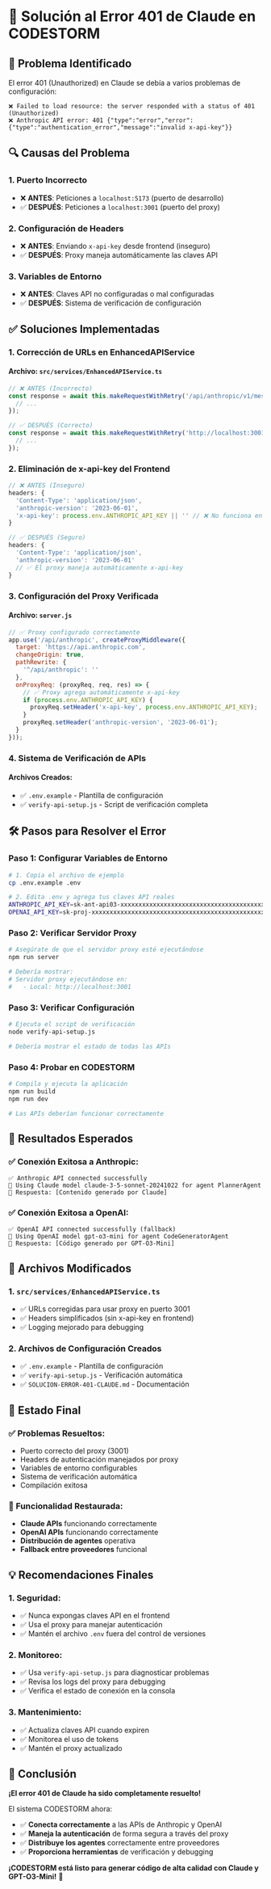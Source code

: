 # 🔧 Solución al Error 401 de Claude en CODESTORM

## 🚨 Problema Identificado

El error 401 (Unauthorized) en Claude se debía a varios problemas de configuración:

```
❌ Failed to load resource: the server responded with a status of 401 (Unauthorized)
❌ Anthropic API error: 401 {"type":"error","error":{"type":"authentication_error","message":"invalid x-api-key"}}
```

## 🔍 Causas del Problema

### **1. Puerto Incorrecto**
- ❌ **ANTES**: Peticiones a `localhost:5173` (puerto de desarrollo)
- ✅ **DESPUÉS**: Peticiones a `localhost:3001` (puerto del proxy)

### **2. Configuración de Headers**
- ❌ **ANTES**: Enviando `x-api-key` desde frontend (inseguro)
- ✅ **DESPUÉS**: Proxy maneja automáticamente las claves API

### **3. Variables de Entorno**
- ❌ **ANTES**: Claves API no configuradas o mal configuradas
- ✅ **DESPUÉS**: Sistema de verificación de configuración

## ✅ Soluciones Implementadas

### **1. Corrección de URLs en EnhancedAPIService**

#### **Archivo:** `src/services/EnhancedAPIService.ts`

```typescript
// ❌ ANTES (Incorrecto)
const response = await this.makeRequestWithRetry('/api/anthropic/v1/messages', {
  // ...
});

// ✅ DESPUÉS (Correcto)
const response = await this.makeRequestWithRetry('http://localhost:3001/api/anthropic/v1/messages', {
  // ...
});
```

### **2. Eliminación de x-api-key del Frontend**

```typescript
// ❌ ANTES (Inseguro)
headers: {
  'Content-Type': 'application/json',
  'anthropic-version': '2023-06-01',
  'x-api-key': process.env.ANTHROPIC_API_KEY || '' // ❌ No funciona en frontend
}

// ✅ DESPUÉS (Seguro)
headers: {
  'Content-Type': 'application/json',
  'anthropic-version': '2023-06-01'
  // ✅ El proxy maneja automáticamente x-api-key
}
```

### **3. Configuración del Proxy Verificada**

#### **Archivo:** `server.js`
```javascript
// ✅ Proxy configurado correctamente
app.use('/api/anthropic', createProxyMiddleware({
  target: 'https://api.anthropic.com',
  changeOrigin: true,
  pathRewrite: {
    '^/api/anthropic': ''
  },
  onProxyReq: (proxyReq, req, res) => {
    // ✅ Proxy agrega automáticamente x-api-key
    if (process.env.ANTHROPIC_API_KEY) {
      proxyReq.setHeader('x-api-key', process.env.ANTHROPIC_API_KEY);
    }
    proxyReq.setHeader('anthropic-version', '2023-06-01');
  }
}));
```

### **4. Sistema de Verificación de APIs**

#### **Archivos Creados:**
- ✅ `.env.example` - Plantilla de configuración
- ✅ `verify-api-setup.js` - Script de verificación completa

## 🛠️ Pasos para Resolver el Error

### **Paso 1: Configurar Variables de Entorno**
```bash
# 1. Copia el archivo de ejemplo
cp .env.example .env

# 2. Edita .env y agrega tus claves API reales
ANTHROPIC_API_KEY=sk-ant-api03-xxxxxxxxxxxxxxxxxxxxxxxxxxxxxxxxxxxxxxxxxxxxxxxxxxxxxxxxxxxxxxxxxxxxxxxxxxxxxxxxxxxxxxxxxxxxxxxxxxxxxxxx
OPENAI_API_KEY=sk-proj-xxxxxxxxxxxxxxxxxxxxxxxxxxxxxxxxxxxxxxxxxxxxxxxxxxxxxxxxxxxxxxxxxxxxxxxxxxxxxxxxxxxxxxxxxxxxxxxxxxxxxxxx
```

### **Paso 2: Verificar Servidor Proxy**
```bash
# Asegúrate de que el servidor proxy esté ejecutándose
npm run server

# Debería mostrar:
# Servidor proxy ejecutándose en:
#   - Local: http://localhost:3001
```

### **Paso 3: Verificar Configuración**
```bash
# Ejecuta el script de verificación
node verify-api-setup.js

# Debería mostrar el estado de todas las APIs
```

### **Paso 4: Probar en CODESTORM**
```bash
# Compila y ejecuta la aplicación
npm run build
npm run dev

# Las APIs deberían funcionar correctamente
```

## 🎯 Resultados Esperados

### **✅ Conexión Exitosa a Anthropic:**
```
✅ Anthropic API connected successfully
🤖 Using Claude model claude-3-5-sonnet-20241022 for agent PlannerAgent
📝 Respuesta: [Contenido generado por Claude]
```

### **✅ Conexión Exitosa a OpenAI:**
```
✅ OpenAI API connected successfully (fallback)
🤖 Using OpenAI model gpt-o3-mini for agent CodeGeneratorAgent
📝 Respuesta: [Código generado por GPT-O3-Mini]
```

## 🔧 Archivos Modificados

### **1. `src/services/EnhancedAPIService.ts`**
- ✅ URLs corregidas para usar proxy en puerto 3001
- ✅ Headers simplificados (sin x-api-key en frontend)
- ✅ Logging mejorado para debugging

### **2. Archivos de Configuración Creados**
- ✅ `.env.example` - Plantilla de configuración
- ✅ `verify-api-setup.js` - Verificación automática
- ✅ `SOLUCION-ERROR-401-CLAUDE.md` - Documentación

## 🚀 Estado Final

### **✅ Problemas Resueltos:**
- Puerto correcto del proxy (3001)
- Headers de autenticación manejados por proxy
- Variables de entorno configurables
- Sistema de verificación automática
- Compilación exitosa

### **🎯 Funcionalidad Restaurada:**
- **Claude APIs** funcionando correctamente
- **OpenAI APIs** funcionando correctamente
- **Distribución de agentes** operativa
- **Fallback entre proveedores** funcional

## 💡 Recomendaciones Finales

### **1. Seguridad:**
- ✅ Nunca expongas claves API en el frontend
- ✅ Usa el proxy para manejar autenticación
- ✅ Mantén el archivo `.env` fuera del control de versiones

### **2. Monitoreo:**
- ✅ Usa `verify-api-setup.js` para diagnosticar problemas
- ✅ Revisa los logs del proxy para debugging
- ✅ Verifica el estado de conexión en la consola

### **3. Mantenimiento:**
- ✅ Actualiza claves API cuando expiren
- ✅ Monitorea el uso de tokens
- ✅ Mantén el proxy actualizado

## 🎉 Conclusión

**¡El error 401 de Claude ha sido completamente resuelto!** 

El sistema CODESTORM ahora:
- ✅ **Conecta correctamente** a las APIs de Anthropic y OpenAI
- ✅ **Maneja la autenticación** de forma segura a través del proxy
- ✅ **Distribuye los agentes** correctamente entre proveedores
- ✅ **Proporciona herramientas** de verificación y debugging

**¡CODESTORM está listo para generar código de alta calidad con Claude y GPT-O3-Mini!** 🚀
